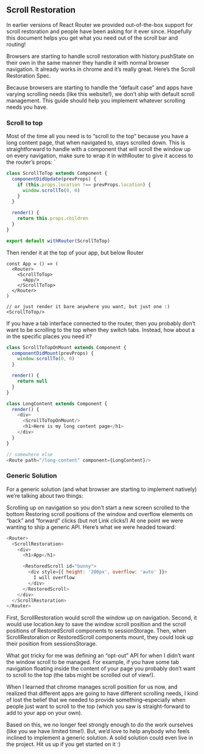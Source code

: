 ## **Scroll Restoration**

In earlier versions of React Router we provided out-of-the-box support for scroll restoration and people have been asking for it ever since. Hopefully this document helps you get what you need out of the scroll bar and routing!

Browsers are starting to handle scroll restoration with history.pushState on their own in the same manner they handle it with normal browser navigation. It already works in chrome and it’s really great. Here’s the Scroll Restoration Spec.

Because browsers are starting to handle the “default case” and apps have varying scrolling needs (like this website!), we don’t ship with default scroll management. This guide should help you implement whatever scrolling needs you have.

### **Scroll to top**

Most of the time all you need is to “scroll to the top” because you have a long content page, that when navigated to, stays scrolled down. This is straightforward to handle with a <ScrollToTop> component that will scroll the window up on every navigation, make sure to wrap it in withRouter to give it access to the router’s props:
`
```js
class ScrollToTop extends Component {
  componentDidUpdate(prevProps) {
    if (this.props.location !== prevProps.location) {
      window.scrollTo(0, 0)
    }
  }

  render() {
    return this.props.children
  }
}

export default withRouter(ScrollToTop)
```
Then render it at the top of your app, but below Router
```
const App = () => (
  <Router>
    <ScrollToTop>
      <App/>
    </ScrollToTop>
  </Router>
)

// or just render it bare anywhere you want, but just one :)
<ScrollToTop/>
```
If you have a tab interface connected to the router, then you probably don’t want to be scrolling to the top when they switch tabs. Instead, how about a <ScrollToTopOnMount> in the specific places you need it?
```js
class ScrollToTopOnMount extends Component {
  componentDidMount(prevProps) {
    window.scrollTo(0, 0)
  }

  render() {
    return null
  }
}

class LongContent extends Component {
  render() {
    <div>
      <ScrollToTopOnMount/>
      <h1>Here is my long content page</h1>
    </div>
  }
}

// somewhere else
<Route path="/long-content" component={LongContent}/>
```

### **Generic Solution**

For a generic solution (and what browser are starting to implement natively) we’re talking about two things:

Scrolling up on navigation so you don’t start a new screen scrolled to the bottom
Restoring scroll positions of the window and overflow elements on “back” and “forward” clicks (but not Link clicks!)
At one point we were wanting to ship a generic API. Here’s what we were headed toward:
```js
<Router>
  <ScrollRestoration>
    <div>
      <h1>App</h1>

      <RestoredScroll id="bunny">
        <div style={{ height: '200px', overflow: 'auto' }}>
          I will overflow
        </div>
      </RestoredScroll>
    </div>
  </ScrollRestoration>
</Router>
```
First, ScrollRestoration would scroll the window up on navigation. Second, it would use location.key to save the window scroll position and the scroll positions of RestoredScroll components to sessionStorage. Then, when ScrollRestoration or RestoredScroll components mount, they could look up their position from sessionsStorage.

What got tricky for me was defining an “opt-out” API for when I didn’t want the window scroll to be managed. For example, if you have some tab navigation floating inside the content of your page you probably don’t want to scroll to the top (the tabs might be scrolled out of view!).

When I learned that chrome manages scroll position for us now, and realized that different apps are going to have different scrolling needs, I kind of lost the belief that we needed to provide something–especially when people just want to scroll to the top (which you saw is straight-forward to add to your app on your own).

Based on this, we no longer feel strongly enough to do the work ourselves (like you we have limited time!). But, we’d love to help anybody who feels inclined to implement a generic solution. A solid solution could even live in the project. Hit us up if you get started on it :)


